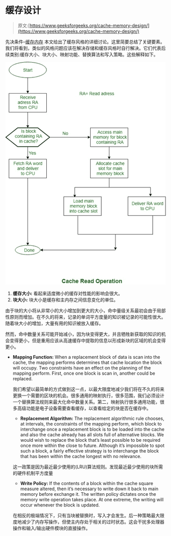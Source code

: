 # 缓存设计

> 原文:[https://www.geeksforgeeks.org/cache-memory-design/](https://www.geeksforgeeks.org/cache-memory-design/)

先决条件–[缓存内存](https://www.geeksforgeeks.org/cache-memory/)
本文给出了缓存风格的详细讨论。这里简要总结了关键要素。我们将看到，类似的风格问题应该在解决存储和缓存风格时自行解决。它们代表后续类别:缓存大小、块大小、映射功能、替换算法和写入策略。这些解释如下。

![](img/0358824b4427642a7c04125f068b5714.png)

1.  **缓存大小:**
    看起来适度微小的缓存对性能的影响会很大。
2.  **块大小:**
    块大小是缓存和主内存之间信息变化的单位。

由于块的大小将从非常小的大小增加到更大的大小，命中量级关系最初会由于局部性原则而增加。在不久的将来，记录的单词平方度量的知识被记录的可能性很大。随着块大小的增加，大量有用的知识被放入缓存。

然而，命中数量关系可能开始减小，因为块变得更大，并且牺牲新获取的知识的机会变得更小，但是重用应该从高速缓存中提取的信息以形成新块的区域的机会变得更小。

*   **Mapping Function:**
    When a replacement block of data is scan into the cache, the mapping performs determines that cache location the block will occupy. Two constraints have an effect on the planning of the mapping perform. First, once one block is scan in, another could be replaced.

    我们希望以最简单的方式做到这一点，以最大限度地减少我们将在不久的将来更换一个需要的区块的机会。很多通用的映射执行，很多范围，我们必须设计一个替换算法规则来最大化命中数量关系。第二，映射执行很多通用功能，很多高级功能是电子设备需要查看缓存，以查看给定的块是否在缓存中。

    *   **Replacement Algorithm:**
    The replacement algorithmic rule chooses, at intervals, the constraints of the mapping perform, which block to interchange once a replacement block is to be loaded into the cache and also the cache already has all slots full of alternative blocks. We would wish to replace the block that’s least possible to be required once more within the close to future. Although it’s impossible to spot such a block, a fairly effective strategy is to interchange the block that has been within the cache longest with no relevance.

    这一政策是因为最近最少使用的(LRU)算法规则。发现最近最少使用的块所需的硬件机制平方度量

    *   **Write Policy:**
    If the contents of a block within the cache square measure altered, then it’s necessary to write down it back to main memory before exchange it. The written policy dictates once the memory write operation takes place. At one extreme, the writing will occur whenever the block is updated.

    在相反的极端情况下，只有当块被替换时，写入才会发生。后一种策略最大限度地减少了内存写操作，但使主内存处于相关的过时状态。这会干扰多处理器操作和输入/输出硬件模块的直接操作。